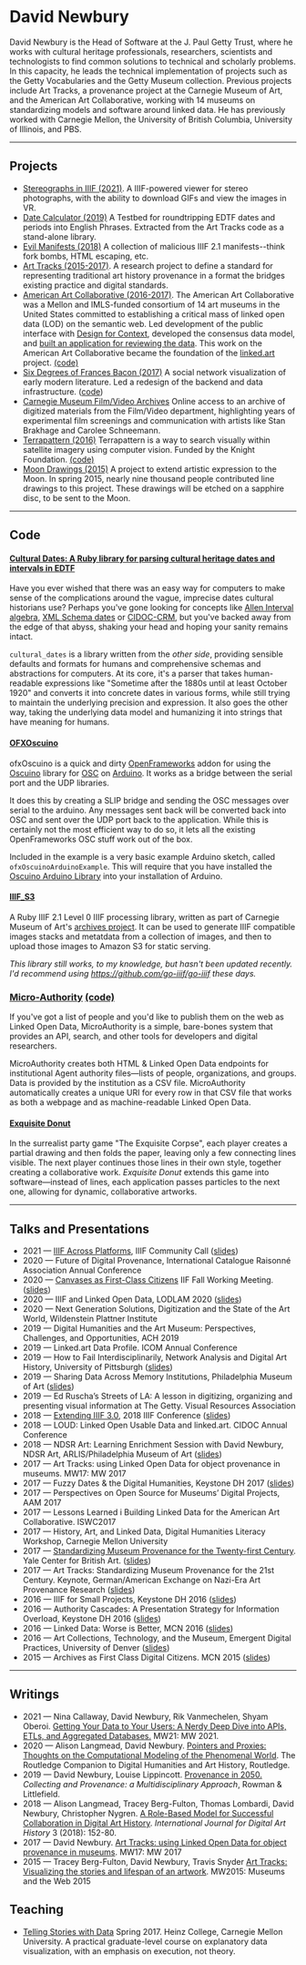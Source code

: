 # David Newbury

David Newbury is the Head of Software at the J. Paul Getty Trust, where he works with cultural heritage professionals, researchers, scientists and technologists to find common solutions to technical and scholarly problems.  In this capacity, he leads the technical implementation of projects such as the Getty Vocabularies and the Getty Museum collection. Previous projects include Art Tracks, a provenance project at the Carnegie Museum of Art, and the American Art Collaborative, working with 14 museums on standardizing models and software around linked data. He has previously worked with Carnegie Mellon, the University of British Columbia, University of Illinois, and PBS.

---

## Projects

* [Stereographs in IIIF (2021)](https://stereograph.davidnewbury.com/).  A IIIF-powered viewer for stereo photographs, with the ability to download GIFs and view the images in VR.
* [Date Calculator (2019)](https://date-calculator.davidnewbury.com) A Testbed for roundtripping EDTF dates and periods into English Phrases.  Extracted from the Art Tracks code as a stand-alone library.
* [Evil Manifests (2018)](http://evil-manifests.davidnewbury.com) A collection of malicious IIIF 2.1 manifests--think fork bombs, HTML escaping, etc.
* [Art Tracks (2015-2017)](http://www.museumprovenance.org/).  A research project to define a standard for representing traditional art history provenance in a format the bridges existing practice and digital standards.
* [American Art Collaborative (2016-2017)](http://browse.americanartcollaborative.org).  The American Art Collaborative was a Mellon and IMLS-funded consortium of 14 art museums in the United States committed to establishing a critical mass of linked open data (LOD) on the semantic web.  Led development of the public interface with [Design for Context](https://www.designforcontext.com), developed the consensus data model, and [built an application for reviewing the data](https://review.americanartcollaborative.org).  This work on the American Art Collaborative became the foundation of the [linked.art](https://linked.art) project. [(code)](https://www.github.com/designforcontext/aac_browse_app)
* [Six Degrees of Frances Bacon (2017)](http://www.sixdegreesoffrancisbacon.com)
A social network visualization of early modern literature.  Led a redesign of the backend and data infrastructure. ([code](https://github.com/sdfb/sdfb))
* [Carnegie Museum Film/Video Archives](http://records.cmoa.org)  Online access to an archive of digitized materials from the Film/Video department, highlighting years of experimental film screenings and communication with artists like Stan Brakhage and Carolee Schneemann.
* [Terrapattern (2016)](http://www.terrapattern.com/) Terrapattern is a way to search visually within satellite imagery using computer vision.  Funded by the Knight Foundation.  [(code)](https://github.com/CreativeInquiry/terrapattern)
* [Moon Drawings (2015)](https://creativeinquiry.github.io/moondrawings.org/) A project to extend artistic expression to the Moon. In spring 2015, nearly nine thousand people contributed line drawings to this project. These drawings will be etched on a sapphire disc, to be sent to the Moon.

---

## Code

#### [Cultural Dates: **A Ruby library for parsing cultural heritage dates and intervals in EDTF**](https://www.github.com/arttracks/cultural_dates)


Have you ever wished that there was an easy way for computers to make sense of the complications around the vague, imprecise dates cultural historians use?  Perhaps you've gone looking for concepts like [Allen Interval algebra](https://en.wikipedia.org/wiki/Allen%27s_interval_algebra), [XML Schema dates](https://www.w3.org/TR/xmlschema-2/) or [CIDOC-CRM](http://www.cidoc-crm.org), but you've backed away from the edge of that abyss, shaking your head and hoping your sanity remains intact.

`cultural_dates` is a library written from the *other side*, providing sensible defaults and formats for humans and comprehensive schemas and abstractions for computers.  At its core, it's a parser that takes human-readable expressions like "Sometime after the 1880s until at least October 1920" and converts it into concrete dates in various forms, while still trying to maintain the underlying precision and expression.  It also goes the other way, taking the underlying data model and humanizing it into strings that have meaning for humans.


#### [OFXOscuino](https://github.com/workergnome/ofxOscuino)

ofxOscuino is a quick and dirty [OpenFrameworks](http://openframeworks.cc) addon for using the [Oscuino](http://cnmat.berkeley.edu/oscuino) library for [OSC](http://opensoundcontrol.org) on [Arduino](http://www.arduino.cc).  It works as a bridge between the serial port and the UDP libraries.

It does this by creating a SLIP bridge and sending the OSC messages over serial to the arduino.  Any messages sent back will be converted back into OSC and sent over the UDP port back to the application.  While this is certainly not the most efficient way to do so, it lets all the existing OpenFrameworks OSC stuff work out of the box.

Included in the example is a very basic example Arduino sketch, called `ofxOscuinoArduinoExample`.  This will require that you have installed the [Oscuino Arduino Library](https://github.com/CNMAT/OSC) into your installation of Arduino.


#### [IIIF_S3](https://www.github.com/cmoa/iiif_s3)

A Ruby IIIF 2.1 Level 0 IIIF processing library, written as part of Carnegie Museum of Art's [archives project](https://records.cmoa.org).  It can be used to generate IIIF compatible images stacks and metatdata from a collection of images, and then to upload those images to Amazon S3 for static serving.

_This library still works, to my knowledge, but hasn't been updated recently.  I'd recommend using <https://github.com/go-iiif/go-iiif> these days._

### [Micro-Authority](http://microauthority.museumprovenance.org)  [(code)](https://www.github.com/arttracks/microauthority)

If you've got a list of people and you'd like to publish them on the web as Linked Open Data, MicroAuthority is a simple, bare-bones system that provides an API, search, and other tools for developers and digital researchers.

MicroAuthority creates both HTML & Linked Open Data endpoints for institutional Agent authority files—lists of people, organizations, and groups. Data is provided by the institution as a CSV file. MicroAuthority automatically creates a unique URI for every row in that CSV file that works as both a webpage and as machine-readable Linked Open Data.

#### [Exquisite Donut](https://github.com/workergnome/exquisite_donut)

In the surrealist party game "The Exquisite Corpse", each player creates a partial drawing and then folds the paper, leaving only a few connecting lines visible. The next player continues those lines in their own style, together creating a collaborative work.  _Exquisite Donut_ extends this game into software—instead of lines, each application passes particles to the next one, allowing for dynamic, collaborative artworks.



---

## Talks and Presentations

* 2021 — [IIIF Across Platforms](https://www.youtube.com/watch?v=Qc66Jm-IzhQ), IIIF Community Call ([slides](https://www.slideshare.net/workergnome/iiif-across-platforms-iiif-community-call-january-2021))
* 2020 — Future of Digital Provenance, International Catalogue Raisonné Association Annual Conference
* 2020 — [Canvases as First-Class Citizens](https://www.youtube.com/watch?v=E1tta7dDGao) IIF Fall Working Meeting. ([slides](https://www.slideshare.net/workergnome/iiif-canvases-as-first-class-citizens))
* 2020 — IIIF and Linked Open Data, LODLAM 2020 ([slides](https://www.slideshare.net/workergnome/iiif-and-linked-open-data-lodlam-2020))
* 2020 — Next Generation Solutions, Digitization and the State of the Art World, Wildenstein Plattner Institute
* 2019 — Digital Humanities and the Art Museum: Perspectives, Challenges, and Opportunities, ACH 2019
* 2019 — Linked.art Data Profile. ICOM Annual Conference
* 2019 — How to Fail Interdisciplinarily, Network Analysis and Digital Art History, University of Pittsburgh ([slides](https://www.slideshare.net/workergnome/how-to-fail-interdisciplinarily))
* 2019 — Sharing Data Across Memory Institutions, Philadelphia Museum of Art ([slides](https://www.slideshare.net/workergnome/sharing-data-across-memory-institutions))
* 2019 — Ed Ruscha’s Streets of LA: A lesson in digitizing, organizing and presenting visual information at The Getty. Visual Resources Association
* 2018 — [Extending IIIF 3.0](https://iiif.io/event/2018/washington/program/paper-56/), 2018 IIIF Conference ([slides](https://www.slideshare.net/workergnome/extending-iiif-30))
* 2018 — LOUD: Linked Open Usable Data and linked.art. CIDOC Annual Conference
* 2018 — NDSR Art: Learning Enrichment Session with David Newbury, NDSR Art, ARLIS/Philadelphia Museum of Art ([slides](https://www.slideshare.net/workergnome/ndsr-learning-enrichment-data-models-and-linked-data))
* 2017 — Art Tracks: using Linked Open Data for object provenance in museums. MW17: MW 2017
* 2017 — Fuzzy Dates & the Digital Humanities, Keystone DH 2017 ([slides](https://www.slideshare.net/workergnome/fuzzy-dates-the-digital-humanities))
* 2017 — Perspectives on Open Source for Museums’ Digital Projects, AAM 2017
* 2017 — Lessons Learned i Building Linked Data for the American Art Collaborative. ISWC2017
* 2017 — History, Art, and Linked Data, Digital Humanities Literacy Workshop, Carnegie Mellon University
* 2017 — [Standardizing Museum Provenance for the Twenty-first Century](https://britishart.yale.edu/videos/standardizing-museum-provenance-twenty-first-century). Yale Center for British Art. ([slides](https://www.slideshare.net/workergnome/21st-century-provenance-lessons-learned-building-art-tracks))
* 2017 — Art Tracks: Standardizing Museum Provenance for the 21st Century. Keynote, German/American Exchange on Nazi-Era Art Provenance Research ([slides](https://www.slideshare.net/workergnome/art-tracks-from-provenance-to-structured-data))
* 2016 — IIIF for Small Projects, Keystone DH 2016 ([slides](https://www.slideshare.net/workergnome/iiif-for-small-projects))
* 2016 — Authority Cascades: A Presentation Strategy for Information Overload, Keystone DH 2016 ([slides](https://www.slideshare.net/workergnome/authority-cascades-a-presentation-strategy-for-linked-open-data))
* 2016 — Linked Data: Worse is Better, MCN 2016 ([slides](https://www.slideshare.net/workergnome/linked-data-worse-is-better))
* 2016 — Art Collections, Technology, and the Museum, Emergent Digital Practices, University of Denver ([slides](https://www.slideshare.net/workergnome/art-collections-technology-and-the-museum))
* 2015 — Archives as First Class Digital Citizens. MCN 2015 ([slides](https://www.slideshare.net/workergnome/archives-as-first-class-digital-citizens))


---

## Writings

* 2021 — Nina Callaway, David Newbury, Rik Vanmechelen, Shyam Oberoi. [Getting Your Data to Your Users: A Nerdy Deep Dive into APIs, ETLs, and Aggregated Databases.](https://mw21.museweb.net/paper/getting-your-data-to-your-users-a-nerdy-deep-dive-into-apis-etls-and-aggregated-databases/) MW21: MW 2021.
* 2020 — Alison Langmead, David Newbury. [Pointers and Proxies: Thoughts on the Computational Modeling of the Phenomenal World](https://www.taylorfrancis.com/chapters/edit/10.4324/9780429505188-31/pointers-proxies-alison-langmead-david-newbury). The Routledge Companion to Digital Humanities and Art History, Routledge.
* 2019 — David Newbury, Louise Lippincott. [Provenance in 2050.](https://rowman.com/ISBN/9781538127575/Collecting-and-Provenance-A-Multidisciplinary-Approach) _Collecting and Provenance: a Multidisciplinary Approach_, Rowman & Littlefield.
* 2018 — Alison Langmead, Tracey Berg-Fulton, Thomas Lombardi, David Newbury, Christopher Nygren. [A Role-Based Model for Successful Collaboration in Digital Art History](https://journals.ub.uni-heidelberg.de/index.php/dah/article/view/34297). _International Journal for Digital Art History_ 3 (2018): 152-80.
* 2017 —  David Newbury. [Art Tracks: using Linked Open Data for object provenance in museums](https://mw17.mwconf.org/paper/art-tracks-using-linked-open-data-for-object-provenance-in-museums/). MW17: MW 2017
* 2015 — Tracey Berg-Fulton, David Newbury, Travis Snyder [Art Tracks: Visualizing the stories and lifespan of an artwork](https://mw2015.museumsandtheweb.com/paper/art-tracks-visualizing-the-stories-and-lifespan-of-an-artwork/). MW2015: Museums and the Web 2015

## Teaching

* [Telling Stories with Data](http://datastories.davidnewbury.com/) Spring 2017. Heinz College, Carnegie Mellon University.  A practical graduate-level course on explanatory data visualization, with an emphasis on execution, not theory.